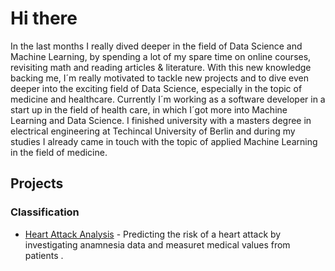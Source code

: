 # Hi there
In the last months I really dived deeper in the field of Data Science and Machine Learning, by spending a lot of my spare time on online courses, revisiting math and reading articles & literature. With this new knowledge backing me, I´m really motivated to tackle new projects and to dive even deeper into the exciting field of Data Science, especially in the topic of medicine and healthcare.
Currently I´m working as a software developer in a start up in the field of health care, in which I´got more into Machine Learning and Data Science. I finished university with a masters degree in electrical engineering at Techincal University of Berlin and during my studies I already came in touch with the topic of applied Machine Learning in the field of medicine.

## Projects
 ### Classification
 

 - [Heart Attack Analysis](https://github.com/dominik-roemer/heart_attack_analysis) - Predicting the risk of a heart attack by investigating anamnesia data and measuret medical values from patients .
